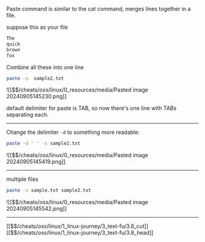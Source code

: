 Paste command is similar to the cat command,
merges lines together in a file. 

suppose this as your file 

``` sample2.txt
The
quick
brown
fox
```

Combine all these into one line

``` bash
paste -s  sample2.txt
```

![[$$$/$cheats/$oss/$linux/0_resources/media/Pasted image 20240905145230.png]]

default delimiter for paste is TAB, so now there's one line with TABs separating each.

---
Change the delimiter `-d` to something more readable:

``` bash
paste -d ' ' -s sample2.txt
```

![[$$$/$cheats/$oss/$linux/0_resources/media/Pasted image 20240905145419.png]]

---
multiple files

``` bash
paste -s sample.txt sample2.txt
```

![[$$$/$cheats/$oss/$linux/0_resources/media/Pasted image 20240905145542.png]]

---
[[$$$/$cheats/$oss/$linux/1_linux-journey/3_text-fu/3.6_cut]]
[[$$$/$cheats/$oss/$linux/1_linux-journey/3_text-fu/3.8_head]]